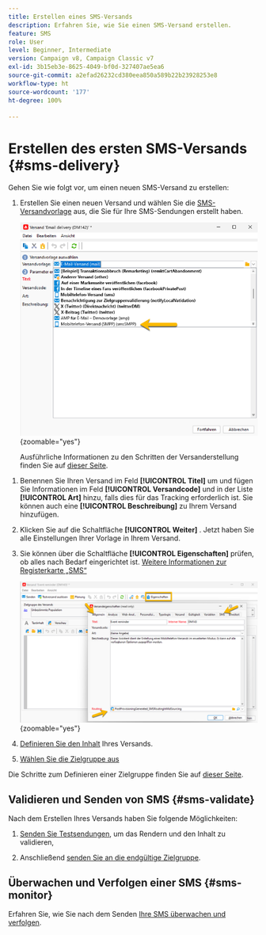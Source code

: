 ```yaml
---
title: Erstellen eines SMS-Versands
description: Erfahren Sie, wie Sie einen SMS-Versand erstellen.
feature: SMS
role: User
level: Beginner, Intermediate
version: Campaign v8, Campaign Classic v7
exl-id: 3b15eb3e-8625-4049-bf0d-327407ae5ea6
source-git-commit: a2efad26232cd380eea850a589b22b23928253e8
workflow-type: ht
source-wordcount: '177'
ht-degree: 100%

---
```


# Erstellen des ersten SMS-Versands {#sms-delivery}

Gehen Sie wie folgt vor, um einen neuen SMS-Versand zu erstellen:

1. Erstellen Sie einen neuen Versand und wählen Sie die [SMS-Versandvorlage](sms-mid-sourcing.md#sms-delivery-template) aus, die Sie für Ihre SMS-Sendungen erstellt haben.

   ![](assets/sms_create.png){zoomable="yes"}

   Ausführliche Informationen zu den Schritten der Versanderstellung finden Sie auf [dieser Seite](../../start/create-message.md).

<!-- * For standalone instance,  [learn more here](sms-standalone-instance.md#sms-delivery-template).
* For mid-sourcing infrastructure, -->

1. Benennen Sie Ihren Versand im Feld **[!UICONTROL Titel]** um und fügen Sie Informationen im Feld **[!UICONTROL Versandcode]** und in der Liste **[!UICONTROL Art]** hinzu, falls dies für das Tracking erforderlich ist. Sie können auch eine **[!UICONTROL Beschreibung]** zu Ihrem Versand hinzufügen.

1. Klicken Sie auf die Schaltfläche **[!UICONTROL Weiter]** . Jetzt haben Sie alle Einstellungen Ihrer Vorlage in Ihrem Versand.

1. Sie können über die Schaltfläche **[!UICONTROL Eigenschaften]** prüfen, ob alles nach Bedarf eingerichtet ist. [Weitere Informationen zur Registerkarte „SMS“](sms-delivery-settings.md#sms-tab)

   ![](assets/sms_settings.png){zoomable="yes"}

1. [Definieren Sie den Inhalt](sms-content.md) Ihres Versands.

1. [Wählen Sie die Zielgruppe aus](sms-audience.md)

Die Schritte zum Definieren einer Zielgruppe finden Sie auf [dieser Seite](../../audiences/create-audiences.md).

## Validieren und Senden von SMS {#sms-validate}

Nach dem Erstellen Ihres Versands haben Sie folgende Möglichkeiten:

1. [Senden Sie Testsendungen](sms-proofs.md), um das Rendern und den Inhalt zu validieren,

1. Anschließend [senden Sie an die endgültige Zielgruppe](sms-send.md).

## Überwachen und Verfolgen einer SMS {#sms-monitor}

Erfahren Sie, wie Sie nach dem Senden [Ihre SMS überwachen und verfolgen](sms-monitor.md).
